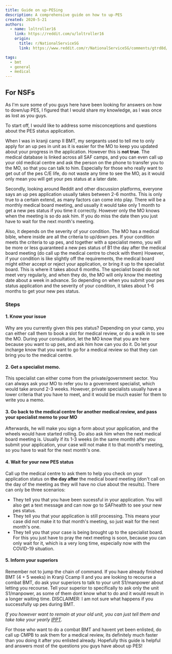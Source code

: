 ```yaml
---
title: Guide on up-PESing
description: A comprehensive guide on how to up-PES
created: 2020-5-21
authors:
  - name: loltroller16
    link: https://reddit.com/u/loltroller16
    origin:
      title: r/NationalServiceSG
      link: https://www.reddit.com/r/NationalServiceSG/comments/gtrd8d/comprehensive_guide_on_how_to_up_pes/

tags:
  - bmt
  - general
  - medical
---
```



## For NSFs

As I'm sure some of you guys here have been looking for answers on how to down/up PES, I figured that I would share my knowledge, as I was once as lost as you guys. 

To start off, I would like to address some misconceptions and questions about the PES status application.

When I was in kranji camp II BMT, my sergeants used to tell me to only apply for an up pes in unit as it is easier for the MO to keep you updated about your progress in the application. However this is **not true**. The medical database is linked across all SAF camps, and you can even call up your old medical centre and ask the person on the phone to transfer you to the MO, so that you can talk to him. Especially for those who really want to get out of the pes C/E life, do not waste any time to see the MO, as it would only mean you will get your pes status at a later date. 

Secondly, looking around Reddit and other discussion platforms, everyone says an up pes application usually takes between 2-6 months. This is only true to a certain extend, as many factors can come into play. There will be a monthly medical board meeting, and usually it would take only 1 month to get a new pes status if you time it correctly. However only the MO knows when the meeting is so do ask him. If you do miss the date then you just have to wait for the next month's meeting.

Also, it depends on the severity of your condition. The MO has a medical bible, where inside are all the criteria to up/down pes. If your condition meets the criteria to up pes, and together with a specialist memo, you will be more or less guaranteed a new pes status of B1 the day after the medical board meeting (do call up the medical centre to check with them) However, if your condition is like slightly off the requirements, the medical board might either accept or reject your application, or bring it up to the specialist board. This is where it takes about 6 months. The specialist board do not meet very regularly, and when they do, the MO will only know the meeting date about a week in advance. So depending on when you submit your pes status application and the severity of your condition, it takes about 1-6 months to get your new pes status.

### Steps

#### 1. Know your issue
Why are you currently given this pes status? Depending on your camp, you can either call them to book a slot for medical review, or do a walk in to see the MO. During your consultation, let the MO know that you are here because you want to up pes, and ask him how can you do it. Do let your incharge know that you want to go for a medical review so that they can bring you to the medical centre.

#### 2. Get a specialist memo. 
This specialist can either come from the private/government sector. You can always ask your MO to refer you to a government specialist, which would take around 2-3 weeks. However, private specialists usually have a lower criteria that you have to meet, and it would be much easier for them to write you a memo.

#### 3. Go back to the medical centre for another medical review, and pass your specialist memo to your MO
Afterwards, he will make you sign a form about your application, and the wheels would have started rolling. Do also ask him when the next medical board meeting is. Usually if its 1-3 weeks (in the same month) after you submit your application, your case will not make it to that month's meeting, so you have to wait for the next month's one.

#### 4. Wait for your new PES status

Call up the medical centre to ask them to help you check on your application status on **the day after** the medical board meeting (don't call on the day of the meeting as they will have no clue about the results). There can only be three scenarios:

- They tell you that you have been sucessful in your application. You will also get a text message and can now go to SAFhealth to see your new pes status.
- They tell you that your application is still processing. This means your case did not make it to that month's meeting, so just wait for the next month's one.
- They tell you that your case is being brought up to the specialist board. For this you just have to pray the next meeting is soon, because you can only wait for it, which is a very long time, especially now with the COVID-19 situation.

#### 5. Inform your superiors
Remember not to jump the chain of command. If you have already finished BMT (4 + 5 weeks) in Kranji Ccamp II and you are looking to recourse a combat BMT, do ask your superiors to talk to your unit S1/manpower about letting you recourse. Tell your superior to specifically to ask only the unit S1/manpower, as some of them dont know what to do and it would result in a longer waiting time. DISCLAIMER: I am not sure what happens if you successfully up pes during BMT.

*If you however want to remain at your old unit, you can just tell them and take take your yearly [IPPT](/ippt).*

For those who want to do a combat BMT and havent yet been enlisted, do call up CMPB to ask them for a medical review, its definitely much faster than you doing it after you enlisted already. Hopefully this guide is helpful and answers most of the questions you guys have about up PES!


